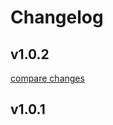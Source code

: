 # Changelog


## v1.0.2

[compare changes](https://github.com/adrienZ/drizzle-schema-checker/compare/v1.0.1...v1.0.2)

## v1.0.1

